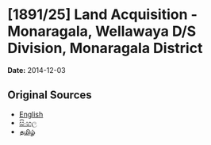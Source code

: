 # [1891/25] Land Acquisition - Monaragala, Wellawaya D/S Division, Monaragala District

**Date:** 2014-12-03

## Original Sources

- [English](https://documents.gov.lk/view/extra-gazettes/2014/12/1891-25_E.pdf)
- [සිංහල](https://documents.gov.lk/view/extra-gazettes/2014/12/1891-25_S.pdf)
- [தமிழ்](https://documents.gov.lk/view/extra-gazettes/2014/12/1891-25_T.pdf)
